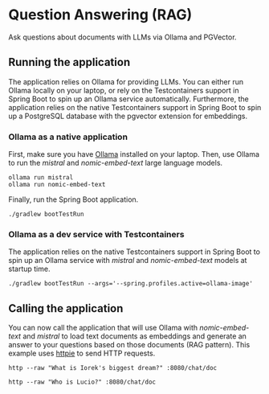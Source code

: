 # Question Answering (RAG)

Ask questions about documents with LLMs via Ollama and PGVector.

## Running the application

The application relies on Ollama for providing LLMs. You can either run Ollama locally on your laptop, or rely on the Testcontainers support in Spring Boot to spin up an Ollama service automatically.
Furthermore, the application relies on the native Testcontainers support in Spring Boot to spin up a PostgreSQL database with the pgvector extension for embeddings.

### Ollama as a native application

First, make sure you have [Ollama](https://ollama.ai) installed on your laptop.
Then, use Ollama to run the _mistral_ and _nomic-embed-text_ large language models.

```shell
ollama run mistral
ollama run nomic-embed-text
```

Finally, run the Spring Boot application.

```shell
./gradlew bootTestRun
```

### Ollama as a dev service with Testcontainers

The application relies on the native Testcontainers support in Spring Boot to spin up an Ollama service with _mistral_ and _nomic-embed-text_ models at startup time.

```shell
./gradlew bootTestRun --args='--spring.profiles.active=ollama-image'
```

## Calling the application

You can now call the application that will use Ollama with _nomic-embed-text_ and _mistral_ to load text documents as embeddings and generate an answer to your questions based on those documents (RAG pattern).
This example uses [httpie](https://httpie.io) to send HTTP requests.

```shell
http --raw "What is Iorek's biggest dream?" :8080/chat/doc
```

```shell
http --raw "Who is Lucio?" :8080/chat/doc
```
